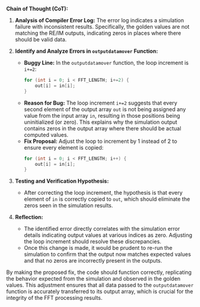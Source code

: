 **Chain of Thought (CoT):**

1. **Analysis of Compiler Error Log:**
   The error log indicates a simulation failure with inconsistent results. Specifically, the golden values are not matching the RE/IM outputs, indicating zeros in places where there should be valid data.

2. **Identify and Analyze Errors in `outputdatamover` Function:**
   - **Buggy Line:** In the `outputdatamover` function, the loop increment is `i+=2`:
     ```cpp
     for (int i = 0; i < FFT_LENGTH; i+=2) {
         out[i] = in[i];
     }
     ```
   - **Reason for Bug:** The loop increment `i+=2` suggests that every second element of the output array `out` is not being assigned any value from the input array `in`, resulting in those positions being uninitialized (or zero). This explains why the simulation output contains zeros in the output array where there should be actual computed values.
   - **Fix Proposal:** Adjust the loop to increment by 1 instead of 2 to ensure every element is copied:
     ```cpp
     for (int i = 0; i < FFT_LENGTH; i++) {
         out[i] = in[i];
     }
     ```

3. **Testing and Verification Hypothesis:**
   - After correcting the loop increment, the hypothesis is that every element of `in` is correctly copied to `out`, which should eliminate the zeros seen in the simulation results.

4. **Reflection:**
   - The identified error directly correlates with the simulation error details indicating output values at various indices as zero. Adjusting the loop increment should resolve these discrepancies.
   - Once this change is made, it would be prudent to re-run the simulation to confirm that the output now matches expected values and that no zeros are incorrectly present in the outputs.

By making the proposed fix, the code should function correctly, replicating the behavior expected from the simulation and observed in the golden values. This adjustment ensures that all data passed to the `outputdatamover` function is accurately transferred to its output array, which is crucial for the integrity of the FFT processing results.